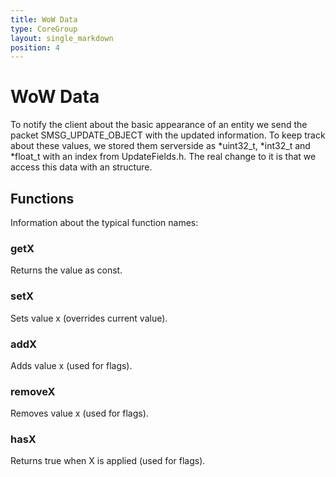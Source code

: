 ```yaml
---
title: WoW Data
type: CoreGroup
layout: single_markdown
position: 4
---
```


# WoW Data
To notify the client about the basic appearance of an entity we send the packet SMSG_UPDATE_OBJECT with the updated information. To keep track about these values, we stored them serverside as *uint32_t, *int32_t and *float_t with an index from UpdateFields.h.
The real change to it is that we access this data with an structure.

## Functions
Information about the typical function names:

### getX
Returns the value as const.

### setX
Sets value x (overrides current value).

### addX
Adds value x (used for flags).

### removeX
Removes value x (used for flags).

### hasX
Returns true when X is applied (used for flags).
